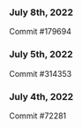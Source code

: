 ### July 8th, 2022

Commit #179694

### July 5th, 2022

Commit #314353


### July 4th, 2022

Commit #72281
